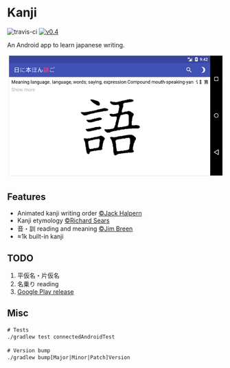 Kanji
=====

![travis-ci](https://travis-ci.org/arbitrary-dev/kanji.svg?branch=master)
[![v0.4](https://img.shields.io/badge/download-v0.4-brightgreen.svg)](https://github.com/arbitrary-dev/kanji/releases/download/v0.4/kanji-0.4.apk)

An Android app to learn japanese writing.

![screenshot](https://github.com/arbitrary-dev/kanji/raw/master/screenshot.png "screenshot")

## Features

- Animated kanji writing order [&copy;Jack Halpern](http://cjki.org)
- Kanji etymology [&copy;Richard Sears](http://hanziyuan.net/#donation)
- 音・訓 reading and meaning [&copy;Jim Breen](http://www.edrdg.org/cgi-bin/wwwjdic/wwwjdic?1B)
- ≈1k built-in kanji

## TODO

1. 平仮名・片仮名
2. 名乗り reading
3. [Google Play release](https://github.com/arbitrary-dev/kanji/projects/1)

## Misc

```
# Tests
./gradlew test connectedAndroidTest

# Version bump
./gradlew bump[Major|Minor|Patch]Version
```
